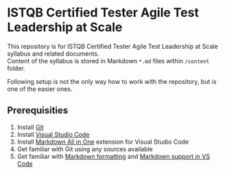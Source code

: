 # ISTQB Certified Tester Agile Test Leadership at Scale
This repository is for ISTQB Certified Tester Agile Test Leadership at Scale syllabus and related documents.  
Content of the syllabus is stored in Markdown `*.md` files within `/content` folder.  

Following setup is not the only way how to work with the repository, but is one of the easier ones. 

## Prerequisities
1. Install [Git](https://git-scm.com/downloads)
2. Install [Visual Studio Code](https://code.visualstudio.com/download)
3. Install [Markdown All in One](https://marketplace.visualstudio.com/items?itemName=yzhang.markdown-all-in-one) extension for Visual Studio Code 
4. Get familiar with Git using any sources available
5. Get familiar with [Markdown formatting](https://github.com/adam-p/markdown-here/wiki/Markdown-Cheatsheet) and [Markdown support in VS Code](https://code.visualstudio.com/docs/languages/markdown)
